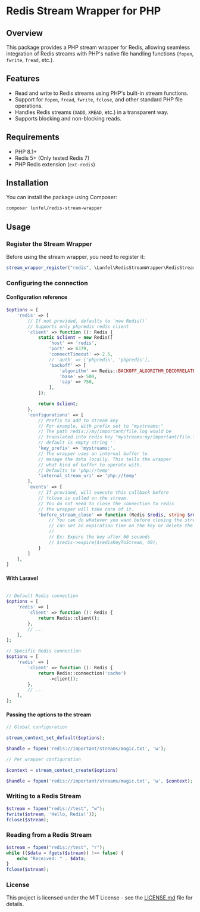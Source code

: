 # Redis Stream Wrapper for PHP

## Overview

This package provides a PHP stream wrapper for Redis, allowing seamless integration of Redis streams with PHP's native file handling functions (`fopen`, `fwrite`, `fread`, etc.).

## Features

- Read and write to Redis streams using PHP's built-in stream functions.
- Support for `fopen`, `fread`, `fwrite`, `fclose`, and other standard PHP file operations.
- Handles Redis streams (`XADD`, `XREAD`, etc.) in a transparent way.
- Supports blocking and non-blocking reads.

## Requirements

- PHP 8.1+
- Redis 5+ (Only tested Redis 7)
- PHP Redis extension (`ext-redis`)

## Installation

You can install the package using Composer:

```sh
composer lunfel/redis-stream-wrapper
```

## Usage

### Register the Stream Wrapper

Before using the stream wrapper, you need to register it:

```php
stream_wrapper_register("redis", \Lunfel\RedisStreamWrapper\RedisStreamWrapper::class);
```

### Configuring the connection

#### Configuration reference

```php
$options = [
    'redis' => [
        // If not provided, defaults to `new Redis()`
        // Supports only phpredis redis client
        'client' => function (): Redis {
            static $client = new Redis([
                'host' => 'redis',
                'port' => 6379,
                'connectTimeout' => 2.5,
                // 'auth' => ['phpredis', 'phpredis'],
                'backoff' => [
                    'algorithm' => Redis::BACKOFF_ALGORITHM_DECORRELATED_JITTER,
                    'base' => 500,
                    'cap' => 750,
                ],
            ]);

            return $client;
        },
        'configurations' => [
            // Prefix to add to stream key
            // For example, with prefix set to "mystreams:"
            // The path redis://my/important/file.log would be
            // translated into redis key "mystreams:my/important/file.log"
            // default is empty string ''
            'key_prefix' => 'mystreams:',
            // The wrapper uses an internal buffer to
            // manage the data locally. This tells the wrapper
            // what kind of buffer to operate with.
            // Defaults to 'php://temp'
            'internal_stream_uri' => 'php://temp'
        ],
        'events' => [
            // If provided, will execute this callback before
            // fclose is called on the stream.
            // You do not need to close the connection to redis
            // the wrapper will take care of it.
            'before_stream_close' => function (Redis $redis, string $redisKeyToStream) {
                // You can do whatever you want before closing the stream. You
                // can set an expiration time on the key or delete the stream
                //
                // Ex: Expire the key after 60 seconds
                // $redis->expire($redisKeyToStream, 60);
            }
        ]
    ],
]
```

#### With Laravel

```php

// Default Redis connection
$options = [
    'redis' => [
        'client' => function (): Redis {
            return Redis::client();
        },
        // ...
    ],
];

// Specific Redis connection
$options = [
    'redis' => [
        'client' => function (): Redis {
            return Redis::connection('cache')
                ->client();
        },
        // ...
    ],
];
```

#### Passing the options to the stream

```php
// Global configuration

stream_context_set_default($options);

$handle = fopen('redis://important/streams/magic.txt', 'w');

// Per wrapper configuration

$context = stream_context_create($options)

$handle = fopen('redis://important/streams/magic.txt', 'w', $context);
```

### Writing to a Redis Stream

```php
$stream = fopen("redis://test", "w");
fwrite($stream, 'Hello, Redis!'));
fclose($stream);
```

### Reading from a Redis Stream

```php
$stream = fopen("redis://test", "r");
while (($data = fgets($stream)) !== false) {
    echo "Received: " . $data;
}
fclose($stream);
```

### License

This project is licensed under the MIT License - see the [LICENSE.md](LICENSE.md) file for details.